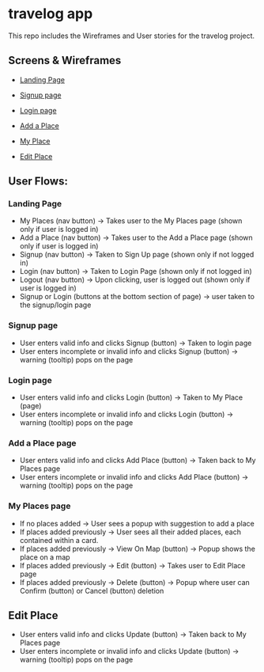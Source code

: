 # travelog app

This repo includes the Wireframes and User stories for the travelog project.

## Screens & Wireframes

-   [Landing Page](https://repl.it/@gssingh/travelog-landing-page)

-   [Signup page](https://repl.it/@gssingh/Travelog-signup-page)

-   [Login page](https://repl.it/@gssingh/Travelog-login-page)

-   [Add a Place](https://repl.it/@gssingh/Travelog-AddSpot)

-   [My Place](https://repl.it/@gssingh/travelog-myspots)

-   [Edit Place](https://repl.it/@gssingh/travelog-Edit-Place)

## User Flows:

### Landing Page

-   My Places (nav button) -> Takes user to the My Places page (shown only if user is logged in)
-   Add a Place (nav button) -> Takes user to the Add a Place page (shown only if user is logged in)
-   Signup (nav button) -> Taken to Sign Up page (shown only if not logged in)
-   Login (nav button) -> Taken to Login Page (shown only if not logged in)
-   Logout (nav button) -> Upon clicking, user is logged out (shown only if user is logged in)
-   Signup or Login (buttons at the bottom section of page) -> user taken to the signup/login page

### Signup page

-   User enters valid info and clicks Signup (button) -> Taken to login page
-   User enters incomplete or invalid info and clicks Signup (button) -> warning (tooltip) pops on the page

### Login page

-   User enters valid info and clicks Login (button) -> Taken to My Place (page)
-   User enters incomplete or invalid info and clicks Login (button) -> warning (tooltip) pops on the page

### Add a Place page

-   User enters valid info and clicks Add Place (button) -> Taken back to My Places page
-   User enters incomplete or invalid info and clicks Add Place (button) -> warning (tooltip) pops on the page

### My Places page

-   If no places added -> User sees a popup with suggestion to add a place
-   If places added previously -> User sees all their added places, each contained within a card.
-   If places added previously -> View On Map (button) -> Popup shows the place on a map
-   If places added previously -> Edit (button) -> Takes user to Edit Place page
-   If places added previously -> Delete (button) -> Popup where user can Confirm (button) or Cancel (button) deletion

## Edit Place

-   User enters valid info and clicks Update (button) -> Taken back to My Places page
-   User enters incomplete or invalid info and clicks Update (button) -> warning (tooltip) pops on the page
